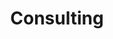 ---
title: Consulting 
image: 
bgcolor: "#242F40"

introduction: >
  Dr. Patel provides consulting for a broad range of Fortune 500 organizations including health insurers, health systems, biopharma, and technology companies. He has helped to provide guidance on high-level strategy, design and implementation of operations and research protocols, and led workshops to train executives on embedding behavioral insights within their company’s products and services. Here are selected examples of his work

nudges:
  featureset: Nudges
  header: Embed behavioral techniques into products and services to improve engagement, change behavior etc. 
  featureicon: comments
  featureimage: /img/various/nudge1.png
  blurbs:
    - icon: commenting-o
      iconcolor: "#49A078"    
      feature: Increased customer engagement for insurance programs
      text: >
        Provided hands-on assistance for a fast-growing technology startup on how to use nudges within their platform’s loyalty program which is used within health insurance and life insurance programs across the United States
    - icon: list-alt
      iconcolor: "#49A078"
      feature: Improved clinical trial enrollment by biopharma
      text: >
        Provided guidance for a Top 5 pharmaceutical company to increase the efficiency of clinical trial enrollment and long-term monitoring

gamification:
  featureset: Gamification
  header: Voluptate officia pariatur labore ut ut magna veniam velit sit in consequat adipisicing laborum ad ullamco quis ad dolor ex eu ad aliquip nulla dolor dolore nostrud laborum in commodo.  
  featureicon: medkit
  featureimage: img/various/gamification-1.jpg
  blurbs:
    - icon: heartbeat
      iconcolor: "#49A078"
      feature: Designed a workplace wellness program
      text: >
        Developed a strategic plan and implementation guide for a major technology company to incorporate behavioral insights into the design of a workplace wellness program
    - icon: medkit
      iconcolor: "#49A078"
      feature: Executive level training
      text: > 
        Conducted workshops and provided onsite training on behavioral economics and gamification design

wearables:
  featureset: Wearables
  header: Devices provide a way to passively gather info from patients. Magna laboris culpa sit sed ullamco elit tempor in ut laborum eiusmod exercitation dolor magna cillum ut exercitation in excepteur deserunt sint adipisicing deserunt reprehenderit dolor minim pariatur amet sed in. 
  featureicon: code-fork
  featureimage: img/various/devices.png
  blurbs:
    - icon: flag-checkered
      iconcolor: "#49A078"
      header: Increased impact of wearables on employee health
      text: >
        Established a behavioral engagement program for a large technology company that was implemented along with the use of wearable to increase device utilization and changes in health behaviors related to physical activity, weight loss, and sleep
    - icon: random
      iconcolor: "#49A078"
      header: Developed a remote-monitoring program for cancer patients
      text: >
        Provided guidance for a large biopharma company on using wearables to remotely monitor cancer patient behaviors and treatment response 
---